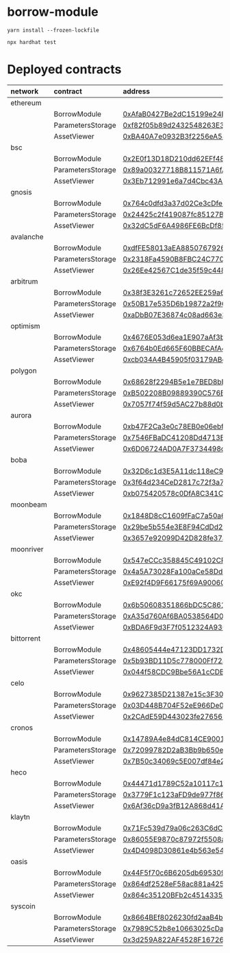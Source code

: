 # borrow-module

```
yarn install --frozen-lockfile

npx hardhat test
```


# Deployed contracts

| network    | contract          | address                                                                                                                              |
|:-----------|:------------------|:-------------------------------------------------------------------------------------------------------------------------------------|
| ethereum   |                   |                                                                                                                                      |
|            | BorrowModule      | [0xAfaB0427Be2dC15199e24BE8646792cdc6f4dEc3](https://etherscan.io/address/0xAfaB0427Be2dC15199e24BE8646792cdc6f4dEc3)                |
|            | ParametersStorage | [0xf82f05b89d2432548263E3A01b18d8A5696b9A8E](https://etherscan.io/address/0xf82f05b89d2432548263E3A01b18d8A5696b9A8E)                |
|            | AssetViewer       | [0xBA40A7e0932B3f2256eA547e8dC515CB86c8d136](https://etherscan.io/address/0xBA40A7e0932B3f2256eA547e8dC515CB86c8d136)                |
| bsc        |                   |                                                                                                                                      |
|            | BorrowModule      | [0x2E0f13D18D210dd62EFf4818084B10697803e62C](https://bscscan.com/address/0x2E0f13D18D210dd62EFf4818084B10697803e62C)                 |
|            | ParametersStorage | [0x89a00327718B811571A6fA536FE51579442f5579](https://bscscan.com/address/0x89a00327718B811571A6fA536FE51579442f5579)                 |
|            | AssetViewer       | [0x3Eb712991e6a7d4Cbc43A62266b7bfF143D8866B](https://bscscan.com/address/0x3Eb712991e6a7d4Cbc43A62266b7bfF143D8866B)                 |
| gnosis     |                   |                                                                                                                                      |
|            | BorrowModule      | [0x764c0dfd3a37d02Ce3cDfeE4C0280B082bc34F0B](https://blockscout.com/xdai/mainnet/address/0x764c0dfd3a37d02Ce3cDfeE4C0280B082bc34F0B) |
|            | ParametersStorage | [0x24425c2f419087fc85127B5B7e314d668193F705](https://blockscout.com/xdai/mainnet/address/0x24425c2f419087fc85127B5B7e314d668193F705) |
|            | AssetViewer       | [0x32dC5dF6A4986FE6BcDf8549C0679d943a60892B](https://blockscout.com/xdai/mainnet/address/0x32dC5dF6A4986FE6BcDf8549C0679d943a60892B) |
| avalanche  |                   |                                                                                                                                      |
|            | BorrowModule      | [0xdfFE58013aEA8850767926892C9B176364E22c83](https://snowtrace.io/address/0xdfFE58013aEA8850767926892C9B176364E22c83)                |
|            | ParametersStorage | [0x2318Fa4590B8FBC24C7703C8FeaAe63337D8213d](https://snowtrace.io/address/0x2318Fa4590B8FBC24C7703C8FeaAe63337D8213d)                |
|            | AssetViewer       | [0x26Ee42567C1de35f59c448A54d3CB55d1D1B6c2F](https://snowtrace.io/address/0x26Ee42567C1de35f59c448A54d3CB55d1D1B6c2F)                |
| arbitrum   |                   |                                                                                                                                      |
|            | BorrowModule      | [0x38f3E3261c72652EE259a6ed8D2BC0Ade097DEb7](https://arbiscan.io/address/0x38f3E3261c72652EE259a6ed8D2BC0Ade097DEb7)                 |
|            | ParametersStorage | [0x50B17e535D6b19872a2f968BEaE4d691A7694E27](https://arbiscan.io/address/0x50B17e535D6b19872a2f968BEaE4d691A7694E27)                 |
|            | AssetViewer       | [0xaDbB07E36874c08ad663e3880CFBd38e9704F98d](https://arbiscan.io/address/0xaDbB07E36874c08ad663e3880CFBd38e9704F98d)                 |
| optimism   |                   |                                                                                                                                      |
|            | BorrowModule      | [0x4676E053d6ea1E907aAf3bD69a2D81462Eba0e00](https://optimistic.etherscan.io/address/0x4676E053d6ea1E907aAf3bD69a2D81462Eba0e00)     |
|            | ParametersStorage | [0x6764b0Ed665F60BBECAfA4Fa697C2851612EEA65](https://optimistic.etherscan.io/address/0x6764b0Ed665F60BBECAfA4Fa697C2851612EEA65)     |
|            | AssetViewer       | [0xcb034A4B45905f03179ABcE17f15a678d88dA4c8](https://optimistic.etherscan.io/address/0xcb034A4B45905f03179ABcE17f15a678d88dA4c8)     |
| polygon    |                   |                                                                                                                                      |
|            | BorrowModule      | [0x68628f2294B5e1e7BED8bB5Ab9351d7cd3f019A0](https://polygonscan.com/address/0x68628f2294B5e1e7BED8bB5Ab9351d7cd3f019A0)             |
|            | ParametersStorage | [0xB502208B09889390C576BdA3f2c8d78B6C0d9b37](https://polygonscan.com/address/0xB502208B09889390C576BdA3f2c8d78B6C0d9b37)             |
|            | AssetViewer       | [0x7057f74f59d5AC27b88d0b2Ba3E8c98bE0cadc44](https://polygonscan.com/address/0x7057f74f59d5AC27b88d0b2Ba3E8c98bE0cadc44)             |
| aurora     |                   |                                                                                                                                      |
|            | BorrowModule      | [0xb47F2Ca3e0c78EB0e06ebf1293b451d2cf97087d](https://aurorascan.dev/address/0xb47F2Ca3e0c78EB0e06ebf1293b451d2cf97087d)              |
|            | ParametersStorage | [0x7546FBaDC41208Dd4713E7c0353c9263CBBF702C](https://aurorascan.dev/address/0x7546FBaDC41208Dd4713E7c0353c9263CBBF702C)              |
|            | AssetViewer       | [0x6D06724AD0A7F3734498c897381660c672e7ae75](https://aurorascan.dev/address/0x6D06724AD0A7F3734498c897381660c672e7ae75)              |
| boba       |                   |                                                                                                                                      |
|            | BorrowModule      | [0x32D6c1d3E5A11dc118eC9681A6d2573CAc347B6b](https://bobascan.com/address/0x32D6c1d3E5A11dc118eC9681A6d2573CAc347B6b)                |
|            | ParametersStorage | [0x3f64d234CeD2817c72f3a70ed7476c8622ffb4ff](https://bobascan.com/address/0x3f64d234CeD2817c72f3a70ed7476c8622ffb4ff)                |
|            | AssetViewer       | [0xb075420578c0DfA8C341C9632f76c2100F345283](https://bobascan.com/address/0xb075420578c0DfA8C341C9632f76c2100F345283)                |
| moonbeam   |                   |                                                                                                                                      |
|            | BorrowModule      | [0x1848D8cC1609fFaC7a50a6d754a172EfE317D2E2](https://moonscan.io/address/0x1848D8cC1609fFaC7a50a6d754a172EfE317D2E2)                 |
|            | ParametersStorage | [0x29be5b554e3E8F94CdDd2639EF96242eC032285A](https://moonscan.io/address/0x29be5b554e3E8F94CdDd2639EF96242eC032285A)                 |
|            | AssetViewer       | [0x3657e92099D42D828fe37aDFb36eEE7e90d157a2](https://moonscan.io/address/0x3657e92099D42D828fe37aDFb36eEE7e90d157a2)                 |
| moonriver  |                   |                                                                                                                                      |
|            | BorrowModule      | [0x547eCCc358845C49102CF9BB1C91bBa671A4Ce12](https://moonriver.moonscan.io/address/0x547eCCc358845C49102CF9BB1C91bBa671A4Ce12)       |
|            | ParametersStorage | [0x4a5A73028Fa100aCe58Dd9C438245d9FdBf88bc5](https://moonriver.moonscan.io/address/0x4a5A73028Fa100aCe58Dd9C438245d9FdBf88bc5)       |
|            | AssetViewer       | [0xE92f4D9F66175f69A90060cad92444E1df015859](https://moonriver.moonscan.io/address/0xE92f4D9F66175f69A90060cad92444E1df015859)       |
| okc        |                   |                                                                                                                                      |
|            | BorrowModule      | [0x6b50608351866bDC5C8612F433341954Cf41CA98](https://www.oklink.com/en/okc/address/0x6b50608351866bDC5C8612F433341954Cf41CA98)       |
|            | ParametersStorage | [0xA35d760Af6BA0538564D0a8C6D7390f4Cdd8B56F](https://www.oklink.com/en/okc/address/0xA35d760Af6BA0538564D0a8C6D7390f4Cdd8B56F)       |
|            | AssetViewer       | [0xBDA6F9d3F7f0512324A9305F321Ad871Ba8C5617](https://www.oklink.com/en/okc/address/0xBDA6F9d3F7f0512324A9305F321Ad871Ba8C5617)       |
| bittorrent |                   |                                                                                                                                      |
|            | BorrowModule      | [0x48605444e47123DD1732DfA6af7b5640Ee451438](https://bttcscan.com/address/0x48605444e47123DD1732DfA6af7b5640Ee451438)                |
|            | ParametersStorage | [0x5b93BD11D5c778000Ff72a04590417A13CF9cAa3](https://bttcscan.com/address/0x5b93BD11D5c778000Ff72a04590417A13CF9cAa3)                |
|            | AssetViewer       | [0x044f58CDC9Bbe56A1cCDB1b95867792853ee6A81](https://bttcscan.com/address/0x044f58CDC9Bbe56A1cCDB1b95867792853ee6A81)                |
| celo       |                   |                                                                                                                                      |
|            | BorrowModule      | [0x9627385D21387e15c3F306eFc4247C0123f75Dd5](https://celoscan.io/address/0x9627385D21387e15c3F306eFc4247C0123f75Dd5)                 |
|            | ParametersStorage | [0x03D448B704F52eE966De0770708ea226640e6c26](https://celoscan.io/address/0x03D448B704F52eE966De0770708ea226640e6c26)                 |
|            | AssetViewer       | [0x2CAdE59D443023fe27656014DD346f70b00fEA34](https://celoscan.io/address/0x2CAdE59D443023fe27656014DD346f70b00fEA34)                 |
| cronos     |                   |                                                                                                                                      |
|            | BorrowModule      | [0x14789A4e84dC814CE90010De479e535633f9b13f](https://cronoscan.com/address/0x14789A4e84dC814CE90010De479e535633f9b13f)               |
|            | ParametersStorage | [0x72099782D2aB3Bb9b650eAD67970D817A272F4ac](https://cronoscan.com/address/0x72099782D2aB3Bb9b650eAD67970D817A272F4ac)               |
|            | AssetViewer       | [0x7B50c34069c5E007df84e2CCd831365e9BF396bf](https://cronoscan.com/address/0x7B50c34069c5E007df84e2CCd831365e9BF396bf)               |
| heco       |                   |                                                                                                                                      |
|            | BorrowModule      | [0x44471d1789C52a10117c16c06a9fE26fCAa66490](https://www.hecoinfo.com/en-us/address/0x44471d1789C52a10117c16c06a9fE26fCAa66490)      |
|            | ParametersStorage | [0x3779F1c123aFD9de977f86fccc62e8aE94b80b11](https://www.hecoinfo.com/en-us/address/0x3779F1c123aFD9de977f86fccc62e8aE94b80b11)      |
|            | AssetViewer       | [0x6Af36cD9a3fB12A868d41AcEc43aAf14882Ad005](https://www.hecoinfo.com/en-us/address/0x6Af36cD9a3fB12A868d41AcEc43aAf14882Ad005)      |
| klaytn     |                   |                                                                                                                                      |
|            | BorrowModule      | [0x71Fc539d79a06c263C6dC437d4381Aa512F61f33](https://scope.klaytn.com/account/0x71Fc539d79a06c263C6dC437d4381Aa512F61f33)            |
|            | ParametersStorage | [0x86055E9870c87972f5508adbF4ae59a6Fc2D98b6](https://scope.klaytn.com/account/0x86055E9870c87972f5508adbF4ae59a6Fc2D98b6)            |
|            | AssetViewer       | [0x4D4098D30861e4b563e544012D165E051b438342](https://scope.klaytn.com/account/0x4D4098D30861e4b563e544012D165E051b438342)            |
| oasis      |                   |                                                                                                                                      |
|            | BorrowModule      | [0x44F5f70c6B6205db695309fd81B4a82e71368134](https://explorer.emerald.oasis.dev/address/0x44F5f70c6B6205db695309fd81B4a82e71368134)  |
|            | ParametersStorage | [0x864df2528eF58ac881a425f7811783543D4c271f](https://explorer.emerald.oasis.dev/address/0x864df2528eF58ac881a425f7811783543D4c271f)  |
|            | AssetViewer       | [0x864c35120BFb2c45143354896d9CA13260Fd8C30](https://explorer.emerald.oasis.dev/address/0x864c35120BFb2c45143354896d9CA13260Fd8C30)  |
| syscoin    |                   |                                                                                                                                      |
|            | BorrowModule      | [0x8664BEf8026230fd2aaB4bd78C4C1Ee5C3f6B46f](https://explorer.syscoin.org/address/0x8664BEf8026230fd2aaB4bd78C4C1Ee5C3f6B46f)        |
|            | ParametersStorage | [0x7989C52b8e10663025cDa93Dc6c0B653E6f60fE2](https://explorer.syscoin.org/address/0x7989C52b8e10663025cDa93Dc6c0B653E6f60fE2)        |
|            | AssetViewer       | [0x3d259A822AF4528F1672680D5568bD43c0D2425b](https://explorer.syscoin.org/address/0x3d259A822AF4528F1672680D5568bD43c0D2425b)        |
